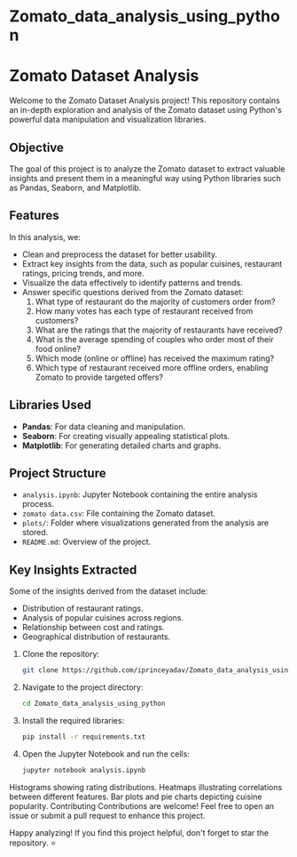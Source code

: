# Zomato_data_analysis_using_python
# Zomato Dataset Analysis

Welcome to the Zomato Dataset Analysis project! This repository contains an in-depth exploration and analysis of the Zomato dataset using Python's powerful data manipulation and visualization libraries.

## Objective
The goal of this project is to analyze the Zomato dataset to extract valuable insights and present them in a meaningful way using Python libraries such as Pandas, Seaborn, and Matplotlib.

## Features
In this analysis, we:
- Clean and preprocess the dataset for better usability.
- Extract key insights from the data, such as popular cuisines, restaurant ratings, pricing trends, and more.
- Visualize the data effectively to identify patterns and trends.
- Answer specific questions derived from the Zomato dataset:
  1. What type of restaurant do the majority of customers order from?
  2. How many votes has each type of restaurant received from customers?
  3. What are the ratings that the majority of restaurants have received?
  4. What is the average spending of couples who order most of their food online?
  5. Which mode (online or offline) has received the maximum rating?
  6. Which type of restaurant received more offline orders, enabling Zomato to provide targeted offers?

## Libraries Used
- **Pandas**: For data cleaning and manipulation.
- **Seaborn**: For creating visually appealing statistical plots.
- **Matplotlib**: For generating detailed charts and graphs.

## Project Structure
- `analysis.ipynb`: Jupyter Notebook containing the entire analysis process.
- `zomato data.csv`: File containing the Zomato dataset.
- `plots/`: Folder where visualizations generated from the analysis are stored.
- `README.md`: Overview of the project.

## Key Insights Extracted
Some of the insights derived from the dataset include:
- Distribution of restaurant ratings.
- Analysis of popular cuisines across regions.
- Relationship between cost and ratings.
- Geographical distribution of restaurants.

1. Clone the repository:
    ```bash
    git clone https://github.com/iprinceyadav/Zomato_data_analysis_using_python.git
    ```

2. Navigate to the project directory:
    ```bash
    cd Zomato_data_analysis_using_python
    ```

3. Install the required libraries:
    ```bash
    pip install -r requirements.txt
    ```

4. Open the Jupyter Notebook and run the cells:
    ```bash
    jupyter notebook analysis.ipynb
    ```



Histograms showing rating distributions.
Heatmaps illustrating correlations between different features.
Bar plots and pie charts depicting cuisine popularity.
Contributing
Contributions are welcome! Feel free to open an issue or submit a pull request to enhance this project.


Happy analyzing! If you find this project helpful, don't forget to star the repository. :star:
